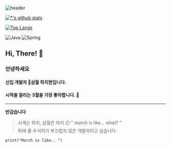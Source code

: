 
![header](https://capsule-render.vercel.app/api?type=rounded&color=gradient&text=%20Profile%20&&animation=fadeIn)

[![*'s github stats](https://github-readme-stats.vercel.app/api?username=marchislike)](https://github.com/marchislike)

[![Top Langs](https://github-readme-stats.vercel.app/api/top-langs/?username=marchislike)](https://github.com/marchislike/github-readme-stats)

![Java](https://img.shields.io/badge/-Java-007396?style=flat&logo=Java&logoColor=ffffff)
![Spring](https://img.shields.io/badge/-Spring-6DB33F?style=for-the-badge&logo=Spring&logoColor=white)


## Hi, There! 👋
### 안녕하세요 
#### 신입 개발자 🌱삼월 하지현입니다.
#### 시작을 알리는 3월을 가장 좋아합니다. 🙂
---

**반갑습니다** <br>
> 시계는 와치, 삼월은 마치 ⏲️
> " march is like... what? " <br>
> 뒤에 올 수식어가 부끄럽지 않은 개발자이고 싶습니다.


```
print("March is like.. ")
```
